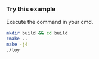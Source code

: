 ### Try this example
Execute the command in your cmd. 

~~~bash
mkdir build && cd build
cmake ..
make -j4
./toy
~~~